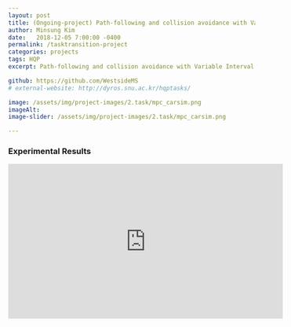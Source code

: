 ```yaml
---
layout: post
title: (Ongoing-project) Path-following and collision avoidance with Variable Interval Prediction MPC (VIP-MPC)
author: Minsung Kim
date:   2018-12-05 7:00:00 -0400
permalink: /tasktransition-project
categories: projects
tags: HQP
excerpt: Path-following and collision avoidance with Variable Interval Prediction MPC (VIP-MPC)

github: https://github.com/WestsideMS
# external-website: http://dyros.snu.ac.kr/hqptasks/

image: /assets/img/project-images/2.task/mpc_carsim.png
imageAlt: 
image-slider: /assets/img/project-images/2.task/mpc_carsim.png

---
```

<!-- ### Overview
The robots with high Degrees of Freedom (DoF) such as humanoids and mobile manipulators are expected to perform multiple tasks simultaneously. Hierarchical Quadratic Programming (HQP) can effectively compute a solution for strictly prioritized tasks. However, the continuity of control input is not guaranteed when the priorities of the tasks are modified during operation. This paper proposes a continuous task transition method for HQP based controller to insert, remove, and swap arbitrary tasks without discontinuity. Smooth task transition is assured because our approach uses activation parameters of the new and existing tasks without modifying control structure. The proposed approach is applied to various task transition scenarios including joint limit, singularity, and obstacle avoidance to guarantee the stable execution of the robot. The proposed control scheme was implemented on a 7-DoF robotic arm, and its performance was demonstrated by the continuity of control input during various task transition scenarios.  -->

### Experimental Results
<div class="row projects-display">
    <div class="six columns images">
        <div class="video-container">
            <iframe width="560" height="315" src="https://www.youtube.com/embed/zjRWDb2kr3o" frameborder="0" allowfullscreen></iframe>
        </div>
    </div>
</div>



<!-- ### Experimental Equipments
<div class="row projects-display">
	<div class="six columns">
		<div class="images">
			<img alt="Awesome Check In" height="100" src="{{ site.url }}/assets/img/project-images/2.task/structure.png">
		</div>
	</div>

	<div class="six columns">
		<h5> Overview of the robot we used </h5>
		<li> Kinamatic sturture of the robot is the left figure </li>
		<li> Torque controlled 7-DoFs actuators with 2000 Hz</li>
		<li> Ubuntu 14.04/16.04 with real-time Kernel </li>
		<li> Quite strong friction, so we implemented simple friction compensator.</li>
	</div>
</div>

### Algorithms
+ Task transition algorithm with HQP (Summitted the paper in RAL)
	- We proposed the task transition algorithm based on HQP frameworks.
	- The proposed algorithm can treat not only equality tasks but also inequality tasks. 
    - We tested various task transition senarios including joint limit, singularity, and obstacle avoidance.
	- See also [**RAL2019**]({{ site.url}}/HQP-transition) and [**Mobile Project**]({{ site.url}}/HQP-project)

+ Task transition algorithm in the operational space
	- We also implemented our previous task transition algorithms of [**[1]**](http://dyros.snu.ac.kr/paper/TRO-task-transition-published-version.pdf) and  [**[2]**](http://dyros.snu.ac.kr/wp-content/plugins/uploadingdownloading-non-latin-filename/download.php?id=1979).
	- However, we cannot operate robot with these algorithm, because of very heavy computation.  

### Why we used HQP?
+ Easy to implement
	- Although pseudo inverse based method is a little faster than HQP based controller, the HQP based controller is more easy to treat both equality and inequality tasks.
	- This is quite good point, because many inequality constraints are related on the stablity of the robot. (For example, friction cone of the foot in the humanoid.)
+ Solve Inverse Kinematics (IK) and Inverse Dynamics (ID) problems.
	- HQP can solve IK and ID easily.
	- Although the operational space controller also can solve ID, this method needs "Lambda matrix" which has very big complexity.
+ Calculation speed of the HQP is not slow to operate robot.
	- Many researches on the improvement of the computation time of the HQP solver.
	- Thus, this method is acceptable to the robotic community. -->


